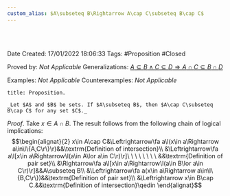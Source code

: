 ```yaml
---
custom_alias: $A\subseteq B\Rightarrow A\cap C\subseteq B\cap C$
---
```


<br />
<br />

Date Created: 17/01/2022 18:06:33
Tags: #Proposition #Closed 

Proved by: _Not Applicable_
Generalizations: [$A\subseteq B\land C\subseteq D\Rightarrow A\cap C\subseteq B\cap D$](Intersection%20of%20subsets%20is%20a%20subset%20of%20intersection.md)

Examples: _Not Applicable_
Counterexamples: _Not Applicable_

``` ad-Proposition
title: Proposition.

_Let $A$ and $B$ be sets. If $A\subseteq B$, then $A\cap C\subseteq B\cap C$ for any set $C$._

```

_Proof_. Take $x\in A\cap B$. The result follows from the following chain of logical implications:
$$\begin{alignat}{2}
    x\in A\cap C&\Leftrightarrow\fa a\l(x\in a\Rightarrow a\in\l\{A,C\r\}\r)&&\textrm{Definition of intersection}\\
    &\Leftrightarrow\fa a\l[x\in a\Rightarrow\l(a\in A\lor a\in C\r)\r]\ \ \ \ \ \ \ \ &&\textrm{Definition of pair set}\\
    &\Rightarrow\fa a\l[x\in a\Rightarrow\l(a\in B\lor a\in C\r)\r]&&A\subseteq B\\
    &\Leftrightarrow\fa a(x\in a\Rightarrow a\in\l\{B,C\r\})&&\textrm{Definition of pair set}\\
    &\Leftrightarrow x\in B\cap C.&&\textrm{Definition of intersection}\qedin
\end{alignat}$$

